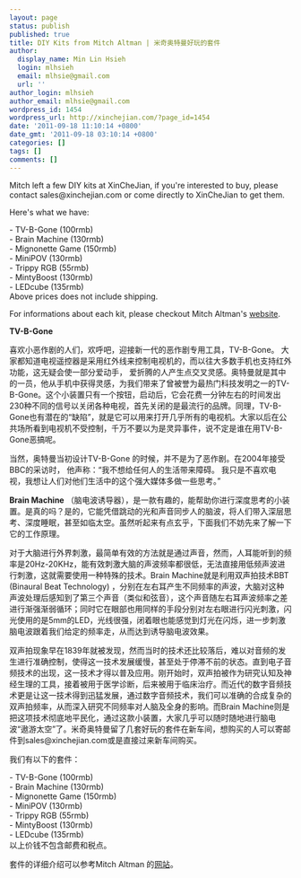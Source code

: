 ```yaml
---
layout: page
status: publish
published: true
title: DIY Kits from Mitch Altman | 米奇奥特曼好玩的套件
author:
  display_name: Min Lin Hsieh
  login: mlhsieh
  email: mlhsie@gmail.com
  url: ''
author_login: mlhsieh
author_email: mlhsie@gmail.com
wordpress_id: 1454
wordpress_url: http://xinchejian.com/?page_id=1454
date: '2011-09-18 11:10:14 +0800'
date_gmt: '2011-09-18 03:10:14 +0800'
categories: []
tags: []
comments: []
---
```

<p><!--:en-->Mitch left a few DIY kits at XinCheJian, if you're interested to buy, please contact sales@xinchejian.com or come directly to XinCheJian to get them.</p>
<p>Here's what we have:</p>
<p>- TV-B-Gone (100rmb)<br />
- Brain Machine (130rmb)<br />
- Mignonette Game (150rmb)<br />
- MiniPOV (130rmb)<br />
- Trippy RGB (55rmb)<br />
- MintyBoost (130rmb)<br />
- LEDcube (135rmb)<br />
Above prices does not include shipping.</p>
<p>For informations about each kit, please checkout Mitch Altman's <a href="http://www.tvbgone.com/cfe_mfaire.php?PHPSESSID=34e07f3abe1d614d8c5c280823916e21">website</a>.</p>
<p><strong>TV-B-Gone</strong></p>
<p>喜欢小恶作剧的人们，欢呼吧，迎接新一代的恶作剧专用工具，TV-B-Gone。 大家都知道电视遥控器是采用红外线来控制电视机的，而以往大多数手机也支持红外功能，这无疑会使一部分爱动手， 爱折腾的人产生点交叉灵感。奥特曼就是其中的一员，他从手机中获得灵感，为我们带来了曾被誉为最热门科技发明之一的TV-B-Gone。这个小装置只有一个按钮，启动后，它会花费一分钟左右的时间发出230种不同的信号以关闭各种电视，首先关闭的是最流行的品牌。同理，TV-B-Gone也有潜在的&ldquo;缺陷&rdquo;，就是它可以用来打开几乎所有的电视机。大家以后在公共场所看到电视机不受控制，千万不要以为是灵异事件，说不定是谁在用TV-B-Gone恶搞呢。</p>
<p>当然，奥特曼当初设计TV-B-Gone 的时候，并不是为了恶作剧。在2004年接受BBC的采访时， 他声称：&ldquo;我不想给任何人的生活带来障碍。 我只是不喜欢电视，我想让人们对他们生活中的这个强大媒体多做一些思考。&rdquo;</p>
<p><strong>Brain Machine</strong> （脑电波诱导器），是一款有趣的，能帮助你进行深度思考的小装置。是真的吗？是的，它能凭借跳动的光和声音同步人的脑波，将人们带入深层思考、深度睡眠，甚至如临太空。虽然听起来有点玄乎，下面我们不妨先来了解一下它的工作原理。</p>
<p>对于大脑进行外界刺激，最简单有效的方法就是通过声音，然而，人耳能听到的频率是20Hz-20KHz，能有效刺激大脑的声波频率都很低，无法直接用低频声波进行刺激，这就需要使用一种特殊的技术。Brain Machine就是利用双声拍技术BBT (Binaural Beat Technology) ，分别在左右耳产生不同频率的声波，大脑对这种声波处理后感知到了第三个声音（类似和弦音），这个声音随左右耳声波频率之差进行渐强渐弱循环；同时它在眼部也用同样的手段分别对左右眼进行闪光刺激，闪光使用的是5mm的LED，光线很强，闭着眼也能感觉到灯光在闪烁，进一步刺激脑电波跟着我们给定的频率走，从而达到诱导脑电波效果。</p>
<p>双声拍现象早在1839年就被发现，然而当时的技术还比较落后，难以对音频的发生进行准确控制，使得这一技术发展缓慢，甚至处于停滞不前的状态。直到电子音频技术的出现，这一技术才得以普及应用。刚开始时，双声拍被作为研究认知及神经生理的工具，接着被用于医学诊断，后来被用于临床治疗。而近代的数字音频技术更是让这一技术得到迅猛发展，通过数字音频技术，我们可以准确的合成复杂的双声拍频率，从而深入研究不同频率对人脑及全身的影响。而Brain Machine则是把这项技术彻底地平民化，通过这款小装置，大家几乎可以随时随地进行脑电波&ldquo;遨游太空&rdquo;了。<!--:--><!--:zh-->米奇奥特曼留了几套好玩的套件在新车间，想购买的人可以寄邮件到sales@xinchejian.com或是直接过来新车间购买。</p>
<p>我们有以下的套件：</p>
<p>- TV-B-Gone (100rmb)<br />
- Brain Machine (130rmb)<br />
- Mignonette Game (150rmb)<br />
- MiniPOV (130rmb)<br />
- Trippy RGB (55rmb)<br />
- MintyBoost (130rmb)<br />
- LEDcube (135rmb)<br />
以上价钱不包含邮费和税点。</p>
<p>套件的详细介绍可以参考Mitch Altman 的<a href="http://www.tvbgone.com/cfe_mfaire.php?PHPSESSID=34e07f3abe1d614d8c5c280823916e21">网站</a>。<!--:--></p>
